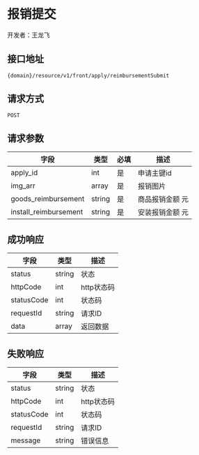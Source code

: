 # 报销提交

开发者：王龙飞

## 接口地址

`{domain}/resource/v1/front/apply/reimbursementSubmit`

## 请求方式

`POST`

## 请求参数

| 字段 | 类型 | 必填  | 描述 |
| --- | --- | --- | ---- |
|apply_id|int|是|申请主键id|
|img_arr | array | 是 | 报销图片 |
|goods_reimbursement|string|是|商品报销金额 元|
|install_reimbursement|string|是|安装报销金额 元|

## 成功响应

| 字段       | 类型    | 描述        |
| ---------- | ------- | ----------- |
| status    | string  | 状态    |
| httpCode     | int  | http状态码    |
| statusCode | int  | 状态码 |
| requestId | string  | 请求ID |
| data  | array  | 返回数据      |

## 失败响应

| 字段       | 类型    | 描述        |
| ---------- | ------- | ----------- |
| status    | string  | 状态    |
| httpCode     | int  | http状态码    |
| statusCode | int  | 状态码 |
| requestId | string  | 请求ID |
| message  | string  | 错误信息      |

```json

```

